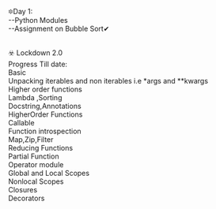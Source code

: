 🔯Day 1:<br />
--Python Modules<br />
--Assignment on Bubble Sort✔<br /><br />


☣️ Lockdown 2.0<br />
  Progress Till date:<br />
     Basic<br />
      Unpacking iterables and non iterables i.e *args and **kwargs<br />
      Higher order functions<br />
      Lambda ,Sorting<br />
      Docstring,Annotations<br />
      HigherOrder Functions<br />
      Callable<br />
      Function introspection<br />
      Map,Zip,Filter<br />
      Reducing Functions<br />
      Partial Function <br/>
      Operator module<br/>
      Global and Local Scopes<br/>
      Nonlocal Scopes<br/>
      Closures<br/>
      Decorators<br/>
    
      


      
